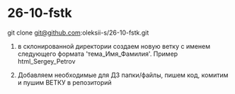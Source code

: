 # 26-10-fstk

git clone git@github.com:oleksii-s/26-10-fstk.git

1. в склонированной директории создаем новую ветку с именем следующего формата 'тема_Имя_Фамилия'.
  Пример html_Sergey_Petrov 

2. Добавляем необходимые для ДЗ папки/файлы, пишем код, комитим и пушим ВЕТКУ в репозиторий
